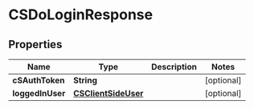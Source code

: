 
# CSDoLoginResponse

## Properties
Name | Type | Description | Notes
------------ | ------------- | ------------- | -------------
**cSAuthToken** | **String** |  |  [optional]
**loggedInUser** | [**CSClientSideUser**](CSClientSideUser.md) |  |  [optional]



